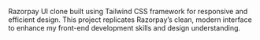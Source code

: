 Razorpay UI clone built using Tailwind CSS framework for responsive and efficient design. This project replicates Razorpay’s clean, modern interface to enhance my front-end development skills and design understanding.
